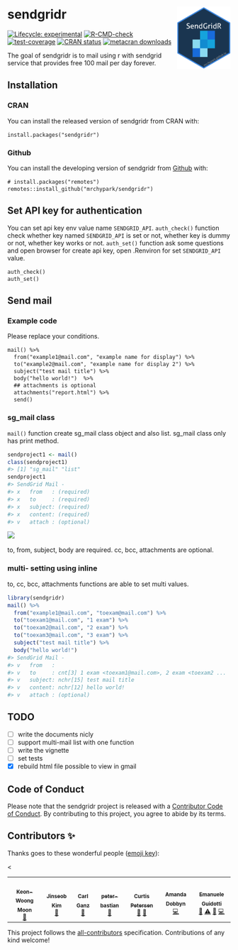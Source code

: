 
<!-- README.md is generated from README.Rmd. Please edit that file -->

# sendgridr <img src="man/figures/logo.png" align="right" height=140/>

<!-- badges: start -->

[![Lifecycle:
experimental](https://img.shields.io/badge/lifecycle-experimental-orange.svg)](https://lifecycle.r-lib.org/articles/stages.html#experimental)
[![R-CMD-check](https://github.com/mrchypark/sendgridr/workflows/R-CMD-check/badge.svg)](https://github.com/mrchypark/sendgridr/actions)
[![test-coverage](https://github.com/mrchypark/sendgridr/workflows/test-coverage/badge.svg)](https://github.com/mrchypark/sendgridr/actions)
[![CRAN
status](https://www.r-pkg.org/badges/version/sendgridr)](https://CRAN.R-project.org/package=sendgridr)
[![metacran
downloads](https://cranlogs.r-pkg.org/badges/sendgridr)](https://cran.r-project.org/package=sendgridr)
<!-- badges: end -->

The goal of sendgridr is to mail using r with sendgrid service that
provides free 100 mail per day forever.

## Installation

### CRAN

You can install the released version of sendgridr from CRAN with:

    install.packages("sendgridr")

### Github

You can install the developing version of sendgridr from
[Github](https://github.com/mrchypark/sendgridr) with:

    # install.packages("remotes")
    remotes::install_github("mrchypark/sendgridr")

## Set API key for authentication

You can set api key env value name `SENDGRID_API`. `auth_check()`
function check whether key named `SENDGRID_API` is set or not, whether
key is dummy or not, whether key works or not. `auth_set()` function ask
some questions and open browser for create api key, open .Renviron for
set `SENDGRID_API` value.

    auth_check()
    auth_set()

## Send mail

### Example code

Please replace your conditions.

    mail() %>% 
      from("example1@mail.com", "example name for display") %>% 
      to("example2@mail.com", "example name for display 2") %>% 
      subject("test mail title") %>% 
      body("hello world!")  %>% 
      ## attachments is optional
      attachments("report.html") %>% 
      send()

### sg\_mail class

`mail()` function create sg\_mail class object and also list. sg\_mail
class only has print method.

``` r
sendproject1 <- mail()
class(sendproject1)
#> [1] "sg_mail" "list"
sendproject1
#> SendGrid Mail - 
#> x   from   : (required)
#> x   to     : (required)
#> x   subject: (required)
#> x   content: (required)
#> v   attach : (optional)
```

![](https://user-images.githubusercontent.com/6179259/146438934-6a462118-9691-4fcf-8c1d-895b63fa6c9e.png)

to, from, subject, body are required. cc, bcc, attachments are optional.

### multi- setting using inline

to, cc, bcc, attachments functions are able to set multi values.

``` r
library(sendgridr)
mail() %>% 
  from("example1@mail.com", "toexam@mail.com") %>% 
  to("toexam1@mail.com", "1 exam") %>% 
  to("toexam2@mail.com", "2 exam") %>% 
  to("toexam3@mail.com", "3 exam") %>% 
  subject("test mail title") %>% 
  body("hello world!")
#> SendGrid Mail -
#> v   from   : 
#> v   to     : cnt[3] 1 exam <toexam1@mail.com>, 2 exam <toexam2 ...
#> v   subject: nchr[15] test mail title
#> v   content: nchr[12] hello world!
#> v   attach : (optional)
```

## TODO

-   [ ] write the documents nicly
-   [ ] support multi-mail list with one function
-   [ ] write the vignette
-   [ ] set tests
-   [x] rebuild html file possible to view in gmail

## Code of Conduct

Please note that the sendgridr project is released with a [Contributor
Code of
Conduct](https://mrchypark.github.io/sendgridr/CODE_OF_CONDUCT.html). By
contributing to this project, you agree to abide by its terms.

## Contributors ✨

Thanks goes to these wonderful people ([emoji
key](https://allcontributors.org/docs/en/emoji-key)):

&lt;
<!-- ALL-CONTRIBUTORS-LIST:START - Do not remove or modify this section -->
<!-- prettier-ignore-start --> <!-- markdownlint-disable -->
<table>
<tr>
<td align="center">
<a href="http://web-r.org"><img src="https://avatars.githubusercontent.com/u/7410607?v=4?s=100" width="100px;" alt=""/><br /><sub><b>Keon-Woong
Moon</b></sub></a><br /><a href="https://github.com/mrchypark/sendgridr/issues?q=author%3Acardiomoon" title="Bug reports">🐛</a>
</td>
<td align="center">
<a href="http://www.zarathu.com"><img src="https://avatars.githubusercontent.com/u/33089958?v=4?s=100" width="100px;" alt=""/><br /><sub><b>Jinseob
Kim</b></sub></a><br /><a href="#ideas-jinseob2kim" title="Ideas, Planning, & Feedback">🤔</a>
</td>
<td align="center">
<a href="http://www.getgoodtree.com"><img src="https://avatars.githubusercontent.com/u/11653794?v=4?s=100" width="100px;" alt=""/><br /><sub><b>Carl
Ganz</b></sub></a><br /><a href="#ideas-carlganz" title="Ideas, Planning, & Feedback">🤔</a>
</td>
<td align="center">
<a href="https://github.com/peter-bastian"><img src="https://avatars.githubusercontent.com/u/79409618?v=4?s=100" width="100px;" alt=""/><br /><sub><b>peter-bastian</b></sub></a><br /><a href="https://github.com/mrchypark/sendgridr/issues?q=author%3Apeter-bastian" title="Bug reports">🐛</a>
</td>
<td align="center">
<a href="https://github.com/CurtisPetersen"><img src="https://avatars.githubusercontent.com/u/13002038?v=4?s=100" width="100px;" alt=""/><br /><sub><b>Curtis
Petersen</b></sub></a><br /><a href="#ideas-CurtisPetersen" title="Ideas, Planning, & Feedback">🤔</a>
<a href="https://github.com/mrchypark/sendgridr/pulls?q=is%3Apr+reviewed-by%3ACurtisPetersen" title="Reviewed Pull Requests">👀</a>
</td>
<td align="center">
<a href="https://dobb.ae/"><img src="https://avatars.githubusercontent.com/u/4908283?v=4?s=100" width="100px;" alt=""/><br /><sub><b>Amanda
Dobbyn</b></sub></a><br /><a href="https://github.com/mrchypark/sendgridr/commits?author=aedobbyn" title="Code">💻</a>
</td>
<td align="center">
<a href="https://guidotti.dev"><img src="https://avatars.githubusercontent.com/u/24247667?v=4?s=100" width="100px;" alt=""/><br /><sub><b>Emanuele
Guidotti</b></sub></a><br /><a href="https://github.com/mrchypark/sendgridr/commits?author=eguidotti" title="Documentation">📖</a>
<a href="https://github.com/mrchypark/sendgridr/commits?author=eguidotti" title="Tests">⚠️</a>
<a href="https://github.com/mrchypark/sendgridr/issues?q=author%3Aeguidotti" title="Bug reports">🐛</a>
<a href="https://github.com/mrchypark/sendgridr/commits?author=eguidotti" title="Code">💻</a>
</td>
</tr>
</table>
<!-- markdownlint-restore -->
<!-- prettier-ignore-end -->
<!-- ALL-CONTRIBUTORS-LIST:END -->

This project follows the
[all-contributors](https://github.com/all-contributors/all-contributors)
specification. Contributions of any kind welcome!
